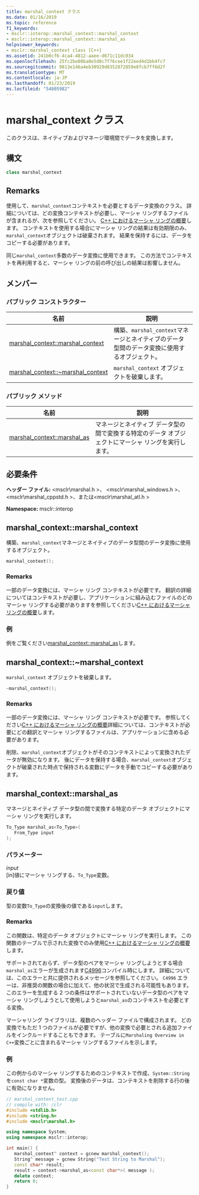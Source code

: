 ```yaml
---
title: marshal_context クラス
ms.date: 01/16/2019
ms.topic: reference
f1_keywords:
- msclr::interop::marshal_context::marshal_context
- msclr::interop::marshal_context::marshal_as
helpviewer_keywords:
- msclr::marshal_context class [C++]
ms.assetid: 241b0cf6-4ca4-4812-aaee-d671c11dc034
ms.openlocfilehash: 25fc2be80ba0e5d8c7f76cee1f22eed4d1bb4fc7
ms.sourcegitcommit: 9813e146a4eb30929d8352872859e8fcb7ff6d2f
ms.translationtype: MT
ms.contentlocale: ja-JP
ms.lasthandoff: 01/23/2019
ms.locfileid: "54805982"
---
```

# <a name="marshalcontext-class"></a>marshal_context クラス

このクラスは、ネイティブおよびマネージ環境間でデータを変換します。

## <a name="syntax"></a>構文

```cpp
class marshal_context
```

## <a name="remarks"></a>Remarks

使用して、`marshal_context`コンテキストを必要とするデータ変換のクラス。 詳細については、どの変換コンテキストが必要し、マーシャ リングするファイルが含まれるが、次を参照してください。 [C++ におけるマーシャ リングの概要](../dotnet/overview-of-marshaling-in-cpp.md)します。 コンテキストを使用する場合にマーシャ リングの結果は有効期限のみ、`marshal_context`オブジェクトは破棄されます。 結果を保持するには、データをコピーする必要があります。

同じ`marshal_context`多数のデータ変換に使用できます。 この方法でコンテキストを再利用すると、マーシャ リングの前の呼び出しの結果は影響しません。

## <a name="members"></a>メンバー

### <a name="public-constructors"></a>パブリック コンストラクター

|名前|説明| 
|---------|-----------| 
|[marshal_context::marshal_context](#marshal-context)|構築、`marshal_context`マネージとネイティブのデータ型間のデータ変換に使用するオブジェクト。| 
|[marshal_context::~marshal_context](#tilde-marshal-context)|`marshal_context` オブジェクトを破棄します。| 

### <a name="public-methods"></a>パブリック メソッド

|名前|説明| 
|---------|-----------| 
|[marshal_context::marshal_as](#marshal-as)|マネージとネイティブ データ型の間で変換する特定のデータ オブジェクトにマーシャ リングを実行します。| 


## <a name="requirements"></a>必要条件

**ヘッダー ファイル:** \<msclr\marshal.h >、 \<msclr\marshal_windows.h >、 \<msclr\marshal_cppstd.h >、または\<msclr\marshal_atl.h >

**Namespace:** msclr::interop

## <a name="marshal-context"></a>marshal_context::marshal_context

構築、`marshal_context`マネージとネイティブのデータ型間のデータ変換に使用するオブジェクト。

```cpp
marshal_context();
```

### <a name="remarks"></a>Remarks

一部のデータ変換には、マーシャ リング コンテキストが必要です。 翻訳の詳細についてはコンテキストが必要し、アプリケーションに組み込むファイルのどのマーシャ リングする必要がありますを参照してください[C++ におけるマーシャ リングの概要](../dotnet/overview-of-marshaling-in-cpp.md)します。

### <a name="example"></a>例

例をご覧ください[marshal_context::marshal_as](../dotnet/marshal-context-marshal-as.md)します。


## <a name="tilde-marshal-context"></a>marshal_context::~marshal_context

`marshal_context` オブジェクトを破棄します。

```cpp
~marshal_context();
```

### <a name="remarks"></a>Remarks

一部のデータ変換には、マーシャ リング コンテキストが必要です。 参照してください[C++ におけるマーシャ リングの概要](../dotnet/overview-of-marshaling-in-cpp.md)詳細については、コンテキストが必要にどの翻訳とマーシャ リングするファイルは、アプリケーションに含める必要があります。

削除、`marshal_context`オブジェクトがそのコンテキストによって変換されたデータが無効になります。 後にデータを保持する場合、`marshal_context`オブジェクトが破棄された時点で保持される変数にデータを手動でコピーする必要があります。

## <a name="marshal-as"></a>marshal_context::marshal_as

マネージとネイティブ データ型の間で変換する特定のデータ オブジェクトにマーシャ リングを実行します。

```cpp
To_Type marshal_as<To_Type>(
   From_Type input
);
```

### <a name="parameters"></a>パラメーター

*input*<br/>
[in]値にマーシャ リングする、`To_Type`変数。

### <a name="return-value"></a>戻り値

型の変数`To_Type`の変換後の値である`input`します。

### <a name="remarks"></a>Remarks

この関数は、特定のデータ オブジェクトにマーシャ リングを実行します。 この関数のテーブルで示された変換でのみ使用[C++ におけるマーシャ リングの概要](../dotnet/overview-of-marshaling-in-cpp.md)します。

サポートされておらず、データ型のペアをマーシャ リングしようとする場合`marshal_as`エラーが生成されます[C4996](../error-messages/compiler-warnings/compiler-warning-level-3-c4996.md)コンパイル時にします。 詳細については、このエラーと共に提供されるメッセージを参照してください。 `C4996` エラーは、非推奨の関数の場合に加えて、他の状況で生成される可能性もあります。 このエラーを生成する 2 つの条件はサポートされていないデータ型のペアをマーシャ リングしようとして使用しようと`marshal_as`のコンテキストを必要とする変換。

マーシャリング ライブラリは、複数のヘッダー ファイルで構成されます。 どの変換でもただ 1 つのファイルが必要ですが、他の変換で必要とされる追加ファイルをインクルードすることもできます。 テーブルに`Marshaling Overview in C++`変換ごとに含まれるマーシャ リングするファイルを示します。

### <a name="example"></a>例

この例からのマーシャ リングするためのコンテキストで作成、`System::String`を`const char *`変数の型。 変換後のデータは、コンテキストを削除する行の後に有効になりません。

```cpp
// marshal_context_test.cpp
// compile with: /clr
#include <stdlib.h>
#include <string.h>
#include <msclr\marshal.h>

using namespace System;
using namespace msclr::interop;

int main() {
   marshal_context^ context = gcnew marshal_context();
   String^ message = gcnew String("Test String to Marshal");
   const char* result;
   result = context->marshal_as<const char*>( message );
   delete context;
   return 0;
}
```